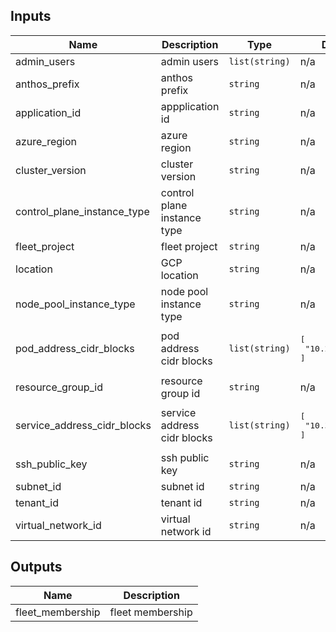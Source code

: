 <!-- BEGINNING OF PRE-COMMIT-TERRAFORM DOCS HOOK -->
## Inputs

| Name | Description | Type | Default | Required |
|------|-------------|------|---------|:--------:|
| admin\_users | admin users | `list(string)` | n/a | yes |
| anthos\_prefix | anthos prefix | `string` | n/a | yes |
| application\_id | appplication id | `string` | n/a | yes |
| azure\_region | azure region | `string` | n/a | yes |
| cluster\_version | cluster version | `string` | n/a | yes |
| control\_plane\_instance\_type | control plane instance type | `string` | n/a | yes |
| fleet\_project | fleet project | `string` | n/a | yes |
| location | GCP location | `string` | n/a | yes |
| node\_pool\_instance\_type | node pool instance type | `string` | n/a | yes |
| pod\_address\_cidr\_blocks | pod address cidr blocks | `list(string)` | <pre>[<br>  "10.200.0.0/16"<br>]</pre> | no |
| resource\_group\_id | resource group id | `string` | n/a | yes |
| service\_address\_cidr\_blocks | service address cidr blocks | `list(string)` | <pre>[<br>  "10.32.0.0/24"<br>]</pre> | no |
| ssh\_public\_key | ssh public key | `string` | n/a | yes |
| subnet\_id | subnet id | `string` | n/a | yes |
| tenant\_id | tenant id | `string` | n/a | yes |
| virtual\_network\_id | virtual network id | `string` | n/a | yes |

## Outputs

| Name | Description |
|------|-------------|
| fleet\_membership | fleet membership |

<!-- END OF PRE-COMMIT-TERRAFORM DOCS HOOK -->

